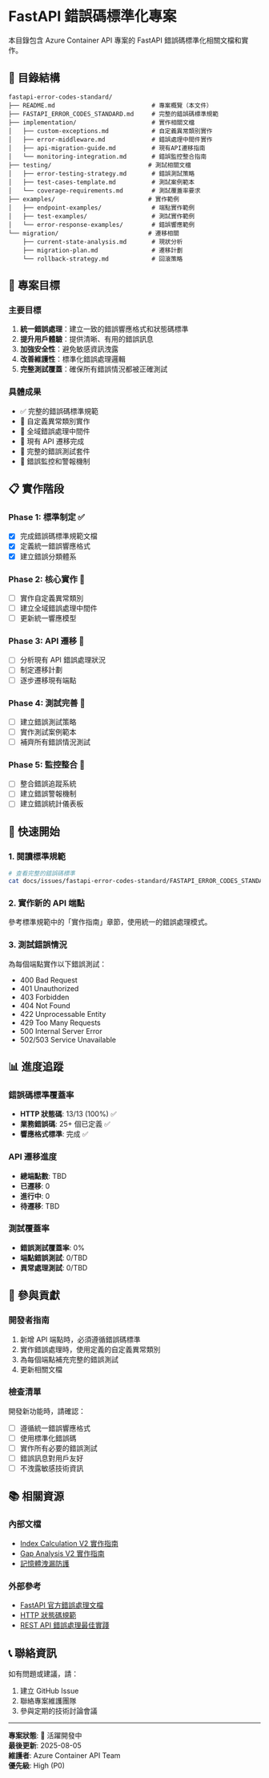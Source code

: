 # FastAPI 錯誤碼標準化專案

本目錄包含 Azure Container API 專案的 FastAPI 錯誤碼標準化相關文檔和實作。

## 📁 目錄結構

```
fastapi-error-codes-standard/
├── README.md                           # 專案概覽（本文件）
├── FASTAPI_ERROR_CODES_STANDARD.md     # 完整的錯誤碼標準規範
├── implementation/                     # 實作相關文檔
│   ├── custom-exceptions.md            # 自定義異常類別實作
│   ├── error-middleware.md             # 錯誤處理中間件實作  
│   ├── api-migration-guide.md          # 現有API遷移指南
│   └── monitoring-integration.md       # 錯誤監控整合指南
├── testing/                           # 測試相關文檔
│   ├── error-testing-strategy.md       # 錯誤測試策略
│   ├── test-cases-template.md          # 測試案例範本
│   └── coverage-requirements.md        # 測試覆蓋率要求
├── examples/                          # 實作範例
│   ├── endpoint-examples/              # 端點實作範例
│   ├── test-examples/                  # 測試實作範例
│   └── error-response-examples/        # 錯誤響應範例
└── migration/                         # 遷移相關
    ├── current-state-analysis.md       # 現狀分析
    ├── migration-plan.md               # 遷移計劃
    └── rollback-strategy.md            # 回滾策略
```

## 🎯 專案目標

### 主要目標
1. **統一錯誤處理**：建立一致的錯誤響應格式和狀態碼標準
2. **提升用戶體驗**：提供清晰、有用的錯誤訊息
3. **加強安全性**：避免敏感資訊洩露
4. **改善維護性**：標準化錯誤處理邏輯
5. **完整測試覆蓋**：確保所有錯誤情況都被正確測試

### 具體成果
- ✅ 完整的錯誤碼標準規範
- 🔄 自定義異常類別實作
- 🔄 全域錯誤處理中間件
- 🔄 現有 API 遷移完成
- 🔄 完整的錯誤測試套件
- 🔄 錯誤監控和警報機制

## 📋 實作階段

### Phase 1: 標準制定 ✅
- [x] 完成錯誤碼標準規範文檔
- [x] 定義統一錯誤響應格式
- [x] 建立錯誤分類體系

### Phase 2: 核心實作 🔄
- [ ] 實作自定義異常類別
- [ ] 建立全域錯誤處理中間件
- [ ] 更新統一響應模型

### Phase 3: API 遷移 🔄
- [ ] 分析現有 API 錯誤處理狀況
- [ ] 制定遷移計劃
- [ ] 逐步遷移現有端點

### Phase 4: 測試完善 🔄
- [ ] 建立錯誤測試策略
- [ ] 實作測試案例範本
- [ ] 補齊所有錯誤情況測試

### Phase 5: 監控整合 🔄
- [ ] 整合錯誤追蹤系統
- [ ] 建立錯誤警報機制
- [ ] 建立錯誤統計儀表板

## 🔧 快速開始

### 1. 閱讀標準規範
```bash
# 查看完整的錯誤碼標準
cat docs/issues/fastapi-error-codes-standard/FASTAPI_ERROR_CODES_STANDARD.md
```

### 2. 實作新的 API 端點
參考標準規範中的「實作指南」章節，使用統一的錯誤處理模式。

### 3. 測試錯誤情況
為每個端點實作以下錯誤測試：
- 400 Bad Request
- 401 Unauthorized  
- 403 Forbidden
- 404 Not Found
- 422 Unprocessable Entity
- 429 Too Many Requests
- 500 Internal Server Error
- 502/503 Service Unavailable

## 📊 進度追蹤

### 錯誤碼標準覆蓋率
- **HTTP 狀態碼**: 13/13 (100%) ✅
- **業務錯誤碼**: 25+ 個已定義 ✅
- **響應格式標準**: 完成 ✅

### API 遷移進度
- **總端點數**: TBD
- **已遷移**: 0
- **進行中**: 0
- **待遷移**: TBD

### 測試覆蓋率
- **錯誤測試覆蓋率**: 0%
- **端點錯誤測試**: 0/TBD
- **異常處理測試**: 0/TBD

## 🤝 參與貢獻

### 開發者指南
1. 新增 API 端點時，必須遵循錯誤碼標準
2. 實作錯誤處理時，使用定義的自定義異常類別
3. 為每個端點補充完整的錯誤測試
4. 更新相關文檔

### 檢查清單
開發新功能時，請確認：
- [ ] 遵循統一錯誤響應格式
- [ ] 使用標準化錯誤碼
- [ ] 實作所有必要的錯誤測試
- [ ] 錯誤訊息對用戶友好
- [ ] 不洩露敏感技術資訊

## 📚 相關資源

### 內部文檔
- [Index Calculation V2 實作指南](../index-calculation-v2-refactor/)
- [Gap Analysis V2 實作指南](../index-cal-and-gap-analysis-refactor/)
- [記憶體洩漏防護](../memory-leak-protection/)

### 外部參考
- [FastAPI 官方錯誤處理文檔](https://fastapi.tiangolo.com/tutorial/handling-errors/)
- [HTTP 狀態碼規範](https://httpstatuses.com/)
- [REST API 錯誤處理最佳實踐](https://blog.restcase.com/rest-api-error-codes-101/)

## 📞 聯絡資訊

如有問題或建議，請：
1. 建立 GitHub Issue
2. 聯絡專案維護團隊
3. 參與定期的技術討論會議

---

**專案狀態**: 🚀 活躍開發中  
**最後更新**: 2025-08-05  
**維護者**: Azure Container API Team  
**優先級**: High (P0)